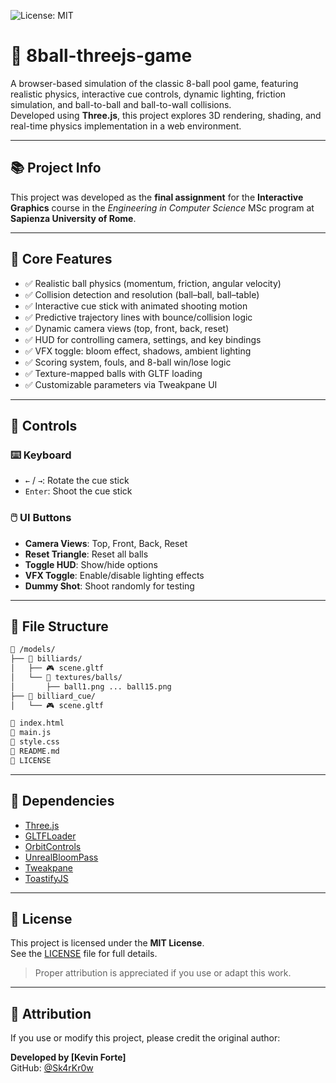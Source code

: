 ![License: MIT](https://img.shields.io/badge/License-MIT-yellow.svg)

# 🎱 8ball-threejs-game

A browser-based simulation of the classic 8-ball pool game, featuring realistic physics, interactive cue controls, dynamic lighting, friction simulation, and ball-to-ball and ball-to-wall collisions.  
Developed using **Three.js**, this project explores 3D rendering, shading, and real-time physics implementation in a web environment.

---

## 📚 Project Info

This project was developed as the **final assignment** for the **Interactive Graphics** course in the *Engineering in Computer Science* MSc program at **Sapienza University of Rome**.

---

## 🚀 Core Features

- ✅ Realistic ball physics (momentum, friction, angular velocity)
- ✅ Collision detection and resolution (ball–ball, ball–table)
- ✅ Interactive cue stick with animated shooting motion
- ✅ Predictive trajectory lines with bounce/collision logic
- ✅ Dynamic camera views (top, front, back, reset)
- ✅ HUD for controlling camera, settings, and key bindings
- ✅ VFX toggle: bloom effect, shadows, ambient lighting
- ✅ Scoring system, fouls, and 8-ball win/lose logic
- ✅ Texture-mapped balls with GLTF loading
- ✅ Customizable parameters via Tweakpane UI

---

## 🧪 Controls

### ⌨️ Keyboard
- `←` / `→`: Rotate the cue stick
- `Enter`: Shoot the cue stick

### 🖱️ UI Buttons
- **Camera Views**: Top, Front, Back, Reset
- **Reset Triangle**: Reset all balls
- **Toggle HUD**: Show/hide options
- **VFX Toggle**: Enable/disable lighting effects
- **Dummy Shot**: Shoot randomly for testing

---

## 📁 File Structure

```bash
📁 /models/
├── 📁 billiards/
│   ├── 🎮 scene.gltf
│   └── 📁 textures/balls/
│       ├── ball1.png ... ball15.png
├── 📁 billiard_cue/
│   └── 🎮 scene.gltf

📄 index.html
📄 main.js
📄 style.css
📄 README.md
📄 LICENSE
```

---

## 🔧 Dependencies

- [Three.js](https://threejs.org/)
- [GLTFLoader](https://threejs.org/docs/#examples/en/loaders/GLTFLoader)
- [OrbitControls](https://threejs.org/docs/#examples/en/controls/OrbitControls)
- [UnrealBloomPass](https://threejs.org/docs/#examples/en/postprocessing/UnrealBloomPass)
- [Tweakpane](https://cocopon.github.io/tweakpane/)
- [ToastifyJS](https://apvarun.github.io/toastify-js/)

---

## 📖 License

This project is licensed under the **MIT License**.  
See the [LICENSE](./LICENSE) file for full details.

> Proper attribution is appreciated if you use or adapt this work.

---

## 🙏 Attribution

If you use or modify this project, please credit the original author:

**Developed by [Kevin Forte]**  
GitHub: [@Sk4rKr0w](https://github.com/Sk4rKr0w)


